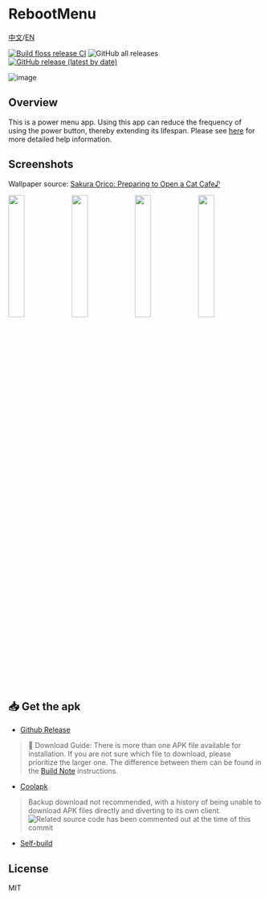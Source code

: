# RebootMenu
[中文](https://github.com/ryuunoakaihitomi/rebootmenu)/[EN](https://github.com/ryuunoakaihitomi/rebootmenu/README-EN.md)

[![Build floss release CI](https://github.com/ryuunoakaihitomi/rebootmenu/actions/workflows/build_floss_rel.yml/badge.svg?branch=master&event=push)](https://github.com/ryuunoakaihitomi/rebootmenu/actions/workflows/build_floss_rel.yml)
![GitHub all releases](https://img.shields.io/github/downloads/ryuunoakaihitomi/rebootmenu/total?style=flat-square)
[![GitHub release (latest by date)](https://img.shields.io/github/downloads/ryuunoakaihitomi/rebootmenu/latest/total?style=flat-square)](https://github.com/ryuunoakaihitomi/rebootmenu/releases)

![image](./app/src/main/res/mipmap/ic_launcher.png)

## Overview
This is a power menu app.
Using this app can reduce the frequency of using the power button, thereby extending its lifespan.
Please see [here](./app/src/main/res/raw-zh-rCN/help.md) for more detailed help information.

## Screenshots

Wallpaper source: [Sakura Orico: Preparing to Open a Cat Cafe♪](https://www.pixiv.net/artworks/84998106)

<img src="/annex/Screenshot_20210113-165823.jpg" width="25%" /><img src="/annex/Screenshot_20210113-170632.jpg" width="25%" /><img src="/annex/Screenshot_20210113-170722.jpg" width="25%" /><img src="/annex/Screenshot_20210113-170951.jpg" width="25%" />


## 📥 Get the apk

* [Github Release](https://github.com/ryuunoakaihitomi/rebootmenu/releases/latest)

> 🔴 Download Guide: There is more than one APK file available for installation. If you are not sure which file to download, please prioritize the larger one. The difference between them can be found in the [Build Note](BUILD_NOTE.md) instructions.

* [Coolapk](https://www.coolapk.com/apk/com.ryuunoakaihitomi.rebootmenu)

> Backup download not recommended, with a history of being unable to download APK files directly and diverting to its own client.
![Related source code has been commented out at the time of this commit](/annex/coolapk_ban_apk_history.webp)

* [Self-build](BUILD_NOTE.md)

## License

MIT
